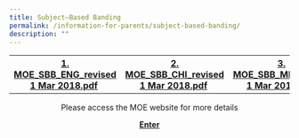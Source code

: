 ```yaml
---
title: Subject–Based Banding
permalink: /information-for-parents/subject-based-banding/
description: ""
---
```

<table>
<tbody>
<tr>
<th><a href="/files/1%20MOE_SBB_ENG_revised%201%20Mar%202018.pdf">1. MOE_SBB_ENG_revised 1 Mar 2018.pdf</a>&nbsp;</th>
<th><a href="/files/2%20MOE_SBB_CHI_revised%201%20Mar%202018.pdf">2. MOE_SBB_CHI_revised 1 Mar 2018.pdf</a>&nbsp;</th>
<th><a href="/files/3%20MOE_SBB_ML_revised%201%20Mar%202018.pdf">3. MOE_SBB_ML_revised 1 Mar 2018.pdf</a>&nbsp;</th>
<th><a href="/files/4%20MOE_SBB_TL_revised%201%20Mar%202018.pdf">4. MOE_SBB_TL_revised 1 Mar 2018.pdf</a>&nbsp;</th>
</tr>
</tbody>
</table>
<p style="text-align: center;">Please access the MOE website for more details</p>
<p style="text-align: center;"><a href="https://beta.moe.gov.sg/primary/curriculum/subject-based-banding/" target="_blank" rel="noopener"><strong>Enter</strong></a></p>